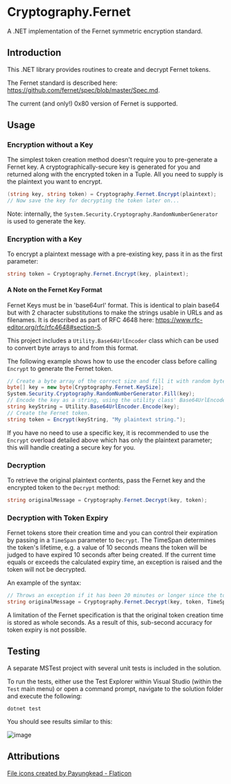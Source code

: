 # Cryptography.Fernet
A .NET implementation of the Fernet symmetric encryption standard.

## Introduction
This .NET library provides routines to create and decrypt Fernet tokens.

The Fernet standard is described here: https://github.com/fernet/spec/blob/master/Spec.md.

The current (and only!) 0x80 version of Fernet is supported.

## Usage
### Encryption without a Key
The simplest token creation method doesn't require you to pre-generate a Fernet key. A cryptographically-secure key is generated for you and returned along with the encrypted token in a Tuple. All you need to supply is the plaintext you want to encrypt.

```csharp
(string key, string token) = Cryptography.Fernet.Encrypt(plaintext);
// Now save the key for decrypting the token later on...
```

Note: internally, the `System.Security.Cryptography.RandomNumberGenerator` is used to generate the key.

### Encryption with a Key
To encrypt a plaintext message with a pre-existing key, pass it in as the first parameter:

```csharp
string token = Cryptography.Fernet.Encrypt(key, plaintext);
```

#### A Note on the Fernet Key Format
Fernet Keys must be in 'base64url' format. This is identical to plain base64 but with 2 character substitutions to make the strings usable in URLs and as filenames. It is described as part of RFC 4648 here: https://www.rfc-editor.org/rfc/rfc4648#section-5.

This project includes a `Utility.Base64UrlEncoder` class which can be used to convert byte arrays to and from this format.

The following example shows how to use the encoder class before calling `Encrypt` to generate the Fernet token.

```csharp
// Create a byte array of the correct size and fill it with random bytes.
byte[] key = new byte[Cryptography.Fernet.KeySize];
System.Security.Cryptography.RandomNumberGenerator.Fill(key);
// Encode the key as a string, using the utility class' Base64UrlEncoder.
string keyString = Utility.Base64UrlEncoder.Encode(key);
// Create the Fernet token.
string token = Encrypt(keyString, "My plaintext string.");
```

If you have no need to use a specific key, it is recommended to use the `Encrypt` overload detailed above which has only the plaintext parameter; this will handle creating a secure key for you.

### Decryption
To retrieve the original plaintext contents, pass the Fernet key and the encrypted token to the `Decrypt` method:

```csharp
string originalMessage = Cryptography.Fernet.Decrypt(key, token);
```

### Decryption with Token Expiry
Fernet tokens store their creation time and you can control their expiration by passing in a `TimeSpan` parameter to `Decrypt`. The TimeSpan determines the token's lifetime, e.g. a value of 10 seconds means the token will be judged to have expired 10 seconds after being created. If the current time equals or exceeds the calculated expiry time, an exception is raised and the token will not be decrypted.

An example of the syntax:

```csharp
// Throws an exception if it has been 20 minutes or longer since the token was created.
string originalMessage = Cryptography.Fernet.Decrypt(key, token, TimeSpan.FromMinutes(20));
```

A limitation of the Fernet specification is that the original token creation time is stored as whole seconds. As a result of this, sub-second accuracy for token expiry is not possible.

## Testing
A separate MSTest project with several unit tests is included in the solution.

To run the tests, either use the Test Explorer within Visual Studio (within the `Test` main menu) or open a command prompt, navigate to the solution folder and execute the following:

```
dotnet test
```

You should see results similar to this:

![image](https://user-images.githubusercontent.com/7127766/187106455-29046500-9a64-4cb0-8eeb-838fd110d04f.png)

## Attributions
[File icons created by Payungkead - Flaticon](https://www.flaticon.com/free-icons/file "file icons")

